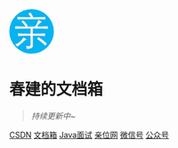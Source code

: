 <img width="80px" style="border-radius: 50%" bor src="./imgs/qin_200x200.jpg">

# 春建的文档箱

> _持续更新中~_

<span id="busuanzi_container_site_pv" style='display:none'>
    👀 本站总访问量:<span id="busuanzi_value_site_pv"></span> 次
</span>
<span id="busuanzi_container_site_uv" style='display:none'>
    | 🚴 本站总访客数:<span id="busuanzi_value_site_uv"></span> 人
</span>

[️CSDN](https://yangchunjian.blog.csdn.net)
[️文档箱](https://www.yangchunjian.com/yjava/#/guide/)
[️Java面试](https://javainterview.cn)
[️亲位网](https://dearlocation.com)
[️微信号](https://www.yangchunjian.com/yjava/imgs/dearlocation.jpeg)
[️公众号](https://www.yangchunjian.com/yjava/imgs/qrcode_for_gh_8756901e5b12_344.jpg)

